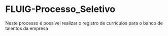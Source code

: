 # FLUIG-Processo_Seletivo
Neste processo é possível realizar o registro de currículos para o banco de talentos da empresa
